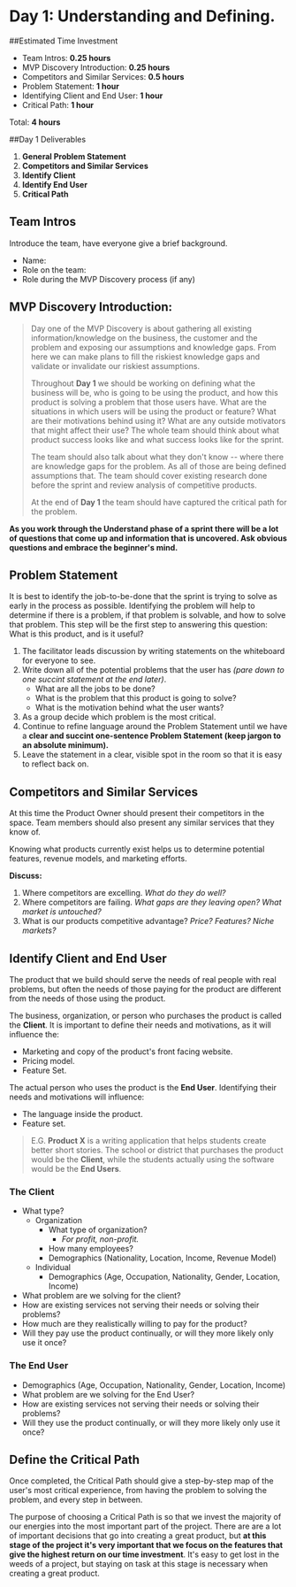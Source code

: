 # Day 1: Understanding and Defining.
##Estimated Time Investment
* Team Intros: **0.25 hours**
* MVP Discovery Introduction: **0.25 hours**
* Competitors and Similar Services: **0.5 hours**
* Problem Statement: **1 hour**
* Identifying Client and End User: **1 hour**
* Critical Path: **1 hour**

Total: **4 hours**

##Day 1 Deliverables
1. **General Problem Statement**
2. **Competitors and Similar Services**
3. **Identify Client**
4. **Identify End User**
5. **Critical Path**

## Team Intros
Introduce the team, have everyone give a brief background.

* Name:
* Role on the team:
* Role during the MVP Discovery process (if any) 



## MVP Discovery Introduction:
> Day one of the MVP Discovery is about gathering all existing information/knowledge on the business, the customer and the problem and exposing our assumptions and knowledge gaps. From here we can make plans to fill the riskiest knowledge gaps and validate or invalidate our riskiest assumptions.
> 
> Throughout **Day 1** we should be working on defining what the business will be, who is going to be using the product, and how this product is solving a problem that those users have. What are the situations in which users will be using the product or feature? What are their motivations behind using it? What are any outside motivators that might affect their use? The whole team should think about what product success looks like and what success looks like for the sprint.
> 
> The team should also talk about what they don't know -- where there are knowledge gaps for the problem. As all of those are being defined assumptions that. The team should cover existing research done before the sprint and review analysis of competitive products.
> 
> At the end of **Day 1** the team should have captured the critical path for the problem.

**As you work through the Understand phase of a sprint there will be a lot of questions that come up and information that is uncovered. Ask obvious questions and embrace the beginner's mind.**


## Problem Statement
It is best to identify the job-to-be-done that the sprint is trying to solve as early in the process as possible. Identifying the problem will help to determine if there is a problem, if that problem is solvable, and how to solve that problem. This step will be the first step to answering this question: What is this product, and is it useful?

1. The facilitator leads discussion by writing statements on the whiteboard for everyone to see.
2. Write down all of the potential problems that the user has *(pare down to one succint statement at the end later)*.
   * What are all the jobs to be done?
   * What is the problem that this product is going to solve?
   * What is the motivation behind what the user wants?
3. As a group decide which problem is the most critical.
4. Continue to refine language around the Problem Statement until we have a **clear and succint one-sentence Problem Statement (keep jargon to an absolute minimum).**
5. Leave the statement in a clear, visible spot in the room so that it is easy to reflect back on.

## Competitors and Similar Services
At this time the Product Owner should present their competitors in the space. Team members should also present any similar services that they know of.

Knowing what products currently exist helps us to determine potential features, revenue models, and marketing efforts.

**Discuss:**

1.  Where competitors are excelling. *What do they do well?*
2.  Where competitors are failing. *What gaps are they leaving open? What market is untouched?*
3.  What is our products competitive advantage? *Price? Features? Niche markets?*


## Identify Client and End User

The product that we build should serve the needs of real people with real problems, but often the needs of those paying for the product are different from the needs of those using the product. 

The business, organization, or person who purchases the product is called the **Client**. It is important to define their needs and motivations, as it will influence the:

* Marketing and copy of the product's front facing website.
* Pricing model.
* Feature Set.

The actual person who uses the product is the **End User**. Identifying their needs and motivations will influence:

* The language inside the product.
* Feature set.


> E.G. **Product X** is a writing application that helps students create better short stories. The school or district that purchases the product would be the **Client**, while the students actually using the software would be the **End Users**.

### The Client
* What type?
  * Organization
  	* What type of organization? 
  	  * *For profit, non-profit.*
  	* How many employees?
  	* Demographics (Nationality, Location, Income, Revenue Model)
  * Individual
  	* Demographics (Age, Occupation, Nationality, Gender, Location, Income)
* What problem are we solving for the client?
* How are existing services not serving their needs or solving their problems?
* How much are they realistically willing to pay for the product?
* Will they pay use the product continually, or will they more likely only use it once?

### The End User
* Demographics (Age, Occupation, Nationality, Gender, Location, Income)
* What problem are we solving for the End User?
* How are existing services not serving their needs or solving their problems?
* Will they use the product continually, or will they more likely only use it once?

## Define the Critical Path
Once completed, the Critical Path should give a step-by-step map of the user's most critical experience, from having the problem to solving the problem, and every step in between.

The purpose of choosing a Critical Path is so that we invest the majority of our energies into the most important part of the project. There are are a lot of important decisions that go into creating a great product, but **at this stage of the project it's very important that we focus on the features that give the highest return on our time investment**. It's easy to get lost in the weeds of a project, but staying on task at this stage is necessary when creating a great product.


  	
